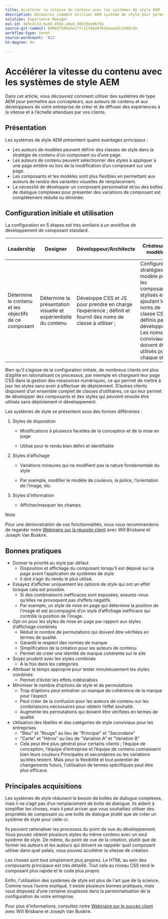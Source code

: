 ```yaml
---
title: Accélérer la vitesse du contenu avec les systèmes de style AEM
description: Découvrez comment utiliser AEM système de style pour permettre aux concepteurs, aux auteurs de contenu et aux développeurs de votre entreprise de créer et de diffuser des expériences à la vitesse et à l’échelle attendues par vos clients.
solution: Experience Manager
exl-id: 449cd133-6ab6-456e-a0ad-30e3dea9b75b
source-git-commit: 89982f506a5e1ffc12f84a0f616aaa1dc2e00c5b
workflow-type: tm+mt
source-wordcount: '812'
ht-degree: 0%

---
```


# Accélérer la vitesse du contenu avec les systèmes de style AEM

Dans cet article, vous découvrez comment utiliser des systèmes de type AEM pour permettre aux concepteurs, aux auteurs de contenu et aux développeurs de votre entreprise de créer et de diffuser des expériences à la vitesse et à l’échelle attendues par vos clients.

## Présentation

Les systèmes de style AEM présentent quatre avantages principaux :

* Les auteurs de modèles peuvent définir des classes de style dans la stratégie de contenu d’un composant ou d’une page.
* Les auteurs de contenu peuvent sélectionner des styles à appliquer à une page entière ou lors de la modification d’un composant sur une page.
* Les composants et les modèles sont plus flexibles en permettant aux auteurs de rendre des variantes visuelles de remplacement.
* La nécessité de développer un composant personnalisé et/ou des boîtes de dialogue complexes pour présenter des variations de composant est complètement réduite ou éliminée.

## Configuration initiale et utilisation

La configuration en 5 étapes est très similaire à un workflow de développement de composant standard.

| **Leadership** | **Designer** | **Développeur/Architecte** | **Créateur de modèles** | **Auteur de contenu** |
| --- | --- | --- | --- | --- |
| Détermine le contenu et les objectifs de ce composant | Détermine la présentation visuelle et expérientielle du contenu | Développe CSS et JS pour prendre en charge l’expérience ; définit et fournit des noms de classe à utiliser ; | Configure les stratégies de modèle pour les composants stylisés en ajoutant les noms de classe CSS définis par les développeurs. Les noms conviviaux doivent être utilisés pour chaque style. | Lors de la création de pages, applique les styles selon les besoins pour obtenir l’aspect souhaité. |

Bien qu’il s’agisse de la configuration initiale, de nombreux clients ont plus d’agilité en rationalisant ce processus, par exemple en chargeant leur page CSS dans la gestion des ressources numériques, ce qui permet de mettre à jour les styles sans avoir à effectuer de déploiement. D’autres clients disposent d’un ensemble complet de classes d’utilitaires, ce qui leur permet de développer des composants et des styles qui peuvent ensuite être utilisés sans déploiement ni développement.

Les systèmes de style se présentent sous des formes différentes :

1. Styles de disposition

   * Modifications à plusieurs facettes de la conception et de la mise en page

   * Utilisé pour le rendu bien défini et identifiable

1. Styles d’affichage
   * Variations mineures qui ne modifient pas la nature fondamentale du style

   * Par exemple, modifier le modèle de couleurs, la police, l’orientation de l’image, etc.

1. Styles d’information

   * Afficher/masquer les champs

>[!NOTE]
>
>Pour une démonstration de ces fonctionnalités, nous vous recommandons de regarder notre [Webinaire sur la réussite client](https://adobecustomersuccess.adobeconnect.com/pob610c9mffjmp4/) avec Will Brisbane et Joseph Van Buskirk.

## Bonnes pratiques

* Donner la priorité au style par défaut
   * Disposition et affichage du composant lorsqu’il est déposé sur la page avant l’application de systèmes de style
   * Il doit s’agir du rendu le plus utilisé.
* Essayez d’afficher uniquement les options de style qui ont un effet lorsque cela est possible.
   * Si des combinaisons inefficaces sont exposées, assurez-vous qu’elles ne provoquent pas d’effets négatifs.
   * Par exemple, un style de mise en page qui détermine la position de l’image et est accompagné d’un style d’affichage inefficace qui contrôle la position de l’image.
* Opt-on pour les styles de mise en page par rapport aux styles d’affichage combinés
   * Réduit le nombre de permutations qui doivent être vérifiées en termes de qualité.
   * Garantit le respect des normes de marque
   * Simplification de la création pour les auteurs de contenu
   * Permet de créer une identité de marque cohérente sur le site
* Soyez prudent avec les styles combinés
   * À la fois dans les catégories
* Attribuer le temps approprié pour tester minutieusement les styles combinés
   * Permet d’éviter les effets indésirables
* Minimiser le nombre d’options de style et de permutations
   * Trop d’options peut entraîner un manque de cohérence de la marque pour l’aspect
   * Peut créer de la confusion pour les auteurs de contenu sur les combinaisons nécessaires pour obtenir l’effet souhaité.
   * Augmente les permutations qui doivent être vérifiées en termes de qualité
* Utilisation des libellés et des catégories de style conviviaux pour les entreprises
   * &quot;Bleu&quot; et &quot;Rouge&quot; au lieu de &quot;Principal&quot; et &quot;Secondaire&quot;
   * &quot;Carte&quot; et &quot;Héros&quot; au lieu de &quot;Variation A&quot; et &quot;Variation B&quot;
   * Cela peut être plus général pour certains clients ; l’équipe de conception, l’équipe d’entreprise et l’équipe de contenu connaissent bien leurs couleurs Principales et secondaires ou les variations qu’elles testent. Mais pour la flexibilité et tout potentiel de changements futurs, l&#39;utilisation de termes spécifiques peut être plus efficace.

## Principales acquisitions

Les systèmes de style réduisent le besoin de boîtes de dialogue complexes, mais il ne s’agit pas d’un remplacement de boîte de dialogue. Ils aident à simplifier les choses, mais il peut arriver que vous souhaitiez utiliser des propriétés de composant ou une boîte de dialogue plutôt que de créer un système de style pour celle-ci.

Ils peuvent rationaliser les processus du point de vue du développement. Vous pouvez obtenir plusieurs styles du même contenu avec un seul système de style. De même, du point de vue de la création, plutôt que de former les auteurs et les auteurs qui doivent se rappeler quel composant utiliser dans quel palais, vous pouvez accélérer la vitesse de création.

Les choses sont tout simplement plus propres. Le HTML au sein des composants principaux est très détaillé. Tout cela au niveau CSS rend le composant plus rapide et le code plus propre.

Enfin, l&#39;utilisation des systèmes de style est plus de l&#39;art que de la science. Comme nous l’avons expliqué, il existe plusieurs bonnes pratiques, mais vous disposez d’une certaine souplesse dans la personnalisation de la configuration de votre entreprise.

Pour plus d’informations, consultez notre [Webinaire sur le succès client](https://adobecustomersuccess.adobeconnect.com/pob610c9mffjmp4/) avec Will Brisbane et Joseph Van Buskirk.
